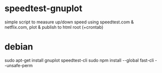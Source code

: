 # speedtest-gnuplot
simple script to measure up/down speed using speedtest.com & netflix.com, plot & publish to html root (+crontab)
# debian 
sudo apt-get install gnuplot speedtest-cli
sudo npm install --global fast-cli --unsafe-perm
